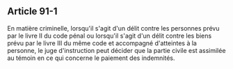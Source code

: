 Article 91-1
----
En matière criminelle, lorsqu'il s'agit d'un délit contre les personnes prévu
par le livre II du code pénal ou lorsqu'il s'agit d'un délit contre les biens
prévu par le livre III du même code et accompagné d'atteintes à la personne, le
juge d'instruction peut décider que la partie civile est assimilée au témoin en
ce qui concerne le paiement des indemnités.
